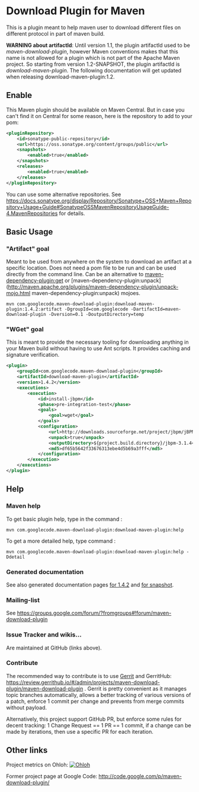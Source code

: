 # Download Plugin for Maven
This is a plugin meant to help maven user to download different files on different protocol in part of maven build.

__WARNING about artifactId__: Until version 1.1, the plugin artifactId used to be _maven-download-plugin_, however Maven conventions makes that this name is not allowed for a plugin which is not part of the Apache Maven project. So starting from version 1.2-SNAPSHOT, the plugin artifactId is _download-maven-plugin_. The following documentation will get updated when releasing download-maven-plugin:1.2.

## Enable 

This Maven plugin should be available on Maven Central. But in case you can't find it on Central for some reason, here is the repository to add to your pom:

```xml
<pluginRepository>
	<id>sonatype-public-repository</id>
	<url>https://oss.sonatype.org/content/groups/public</url>
	<snapshots>
		<enabled>true</enabled>
	</snapshots>
	<releases>
		<enabled>true</enabled>
	</releases>
</pluginRepository>
````

You can use some alternative repositories. See https://docs.sonatype.org/display/Repository/Sonatype+OSS+Maven+Repository+Usage+Guide#SonatypeOSSMavenRepositoryUsageGuide-4.MavenRepositories for details.

## Basic Usage

### "Artifact" goal
Meant to be used from anywhere on the system to download an artifact at a specific location.  Does not need a pom file to be run and can be used directly from the command line.
Can be an alternative to [maven-dependency-plugin:get](http://maven.apache.org/plugins/maven-dependency-plugin/get-mojo.html) or [maven-dependency-plugin:unpack](http://maven.apache.org/plugins/maven-dependency-plugin/unpack-mojo.html maven-dependency-plugin:unpack) mojoes.


```
mvn com.googlecode.maven-download-plugin:download-maven-plugin:1.4.2:artifact -DgroupId=com.googlecode -DartifactId=maven-download-plugin -Dversion=0.1 -DoutputDirectory=temp
```

### "WGet" goal
This is meant to provide the necessary tooling for downloading anything in your Maven build without having to use Ant scripts.
It provides caching and signature verification.
```xml
<plugin>
	<groupId>com.googlecode.maven-download-plugin</groupId>
	<artifactId>download-maven-plugin</artifactId>
	<version>1.4.2</version>
	<executions>
		<execution>
			<id>install-jbpm</id>
			<phase>pre-integration-test</phase>
			<goals>
				<goal>wget</goal>
			</goals>
			<configuration>
				<url>http://downloads.sourceforge.net/project/jbpm/jBPM%203/jbpm-3.1.4/jbpm-3.1.4.zip</url>
				<unpack>true</unpack>
				<outputDirectory>${project.build.directory}/jbpm-3.1.4</outputDirectory>
				<md5>df65b5642f33676313ebe4d5b69a3fff</md5>
			</configuration>
		</execution>
	</executions>
</plugin>
```

## Help

### Maven help

To get basic plugin help, type in the command : 
```
mvn com.googlecode.maven-download-plugin:download-maven-plugin:help
```

To get a more detailed help, type command : 
```
mvn com.googlecode.maven-download-plugin:download-maven-plugin:help -Ddetail
```
### Generated documentation

See also generated documentation pages [for 1.4.2](http://maven-download-plugin.github.com/maven-download-plugin/docsite/1.4.2/) and [for snapshot](http://maven-download-plugin.github.com/maven-download-plugin/docsite/snapshot/).

### Mailing-list

See https://groups.google.com/forum/?fromgroups#!forum/maven-download-plugin

### Issue Tracker and wikis...

Are maintained at GitHub (links above).

### Contribute

The recommended way to contribute is to use [Gerrit](https://gerrit-review.googlesource.com/Documentation/user-upload.html) and GerritHub: https://review.gerrithub.io/#/admin/projects/maven-download-plugin/maven-download-plugin . Gerrit is pretty convenient as it manages topic branches automatically, allows a better tracking of various versions of a patch, enforce 1 commit per change and prevents from merge commits without payload.

Alternatively, this project support GitHub PR, but enforce some rules for decent tracking: 1 Change Request == 1 PR == 1 commit, if a change can be made by iterations, then use a specific PR for each iteration.

## Other links

Project metrics on Ohloh: [![Ohloh](https://www.ohloh.net/p/download-maven-plugin/widgets/project_partner_badge.gif)](https://www.ohloh.net/p/download-maven-plugin)

Former project page at Google Code: http://code.google.com/p/maven-download-plugin/
